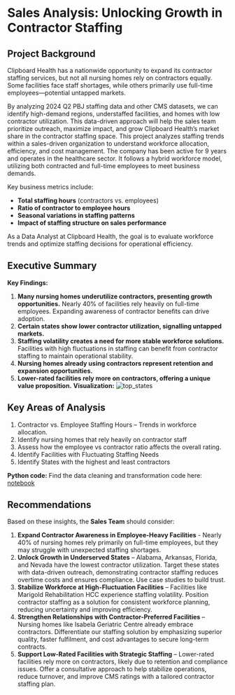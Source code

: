# Sales Analysis: Unlocking Growth in Contractor Staffing

## Project Background
Clipboard Health has a nationwide opportunity to expand its contractor staffing services, but not all nursing homes rely on contractors equally. Some facilities face staff shortages, while others primarily use full-time employees—potential untapped markets.

By analyzing 2024 Q2 PBJ staffing data and other CMS datasets, we can identify high-demand regions, understaffed facilities, and homes with low contractor utilization. This data-driven approach will help the sales team prioritize outreach, maximize impact, and grow Clipboard Health’s market share in the contractor staffing space.
This project analyzes staffing trends within a sales-driven organization to understand workforce allocation, efficiency, and cost management. The company has been active for 9 years and operates in the healthcare sector. It follows a hybrid workforce model, utilizing both contracted and full-time employees to meet business demands.

Key business metrics include:
- **Total staffing hours** (contractors vs. employees)
- **Ratio of contractor to employee hours**
- **Seasonal variations in staffing patterns**
- **Impact of staffing structure on sales performance**

As a Data Analyst at Clipboard Health, the goal is to evaluate workforce trends and optimize staffing decisions for operational efficiency.

## Executive Summary
**Key Findings:**
1. **Many nursing homes underutilize contractors, presenting growth opportunities.** Nearly 40% of facilities rely heavily on full-time employees. Expanding awareness of contractor benefits can drive adoption.
2. **Certain states show lower contractor utilization, signalling untapped markets.**
3. **Staffing volatility creates a need for more stable workforce solutions.** Facilities with high fluctuations in staffing can benefit from contractor staffing to maintain operational stability.
4. **Nursing homes already using contractors represent retention and expansion opportunities.** 
5. **Lower-rated facilities rely more on contractors, offering a unique value proposition.** 
 **Visualization:**
![top_states](https://github.com/user-attachments/assets/c0f0e2ea-8356-4574-b7fe-781a476c4fcd)


## Key Areas of Analysis
1. Contractor vs. Employee Staffing Hours – Trends in workforce allocation.
2. Identify nursing homes that rely heavily on contractor staff
3. Assess how the employee vs contractor ratio affects the overall rating.
4. Identify Facilities with Fluctuating Staffing Needs
5. Identify States with the highest and least contractors


 **Python code:** Find the data cleaning and transformation code here: [notebook](https://github.com/violetwanjiru/Sales_data_analysis./blob/main/Sales_Data_Analyst..ipynb)


##  Recommendations
Based on these insights, the **Sales Team** should consider:

1. **Expand Contractor Awareness in Employee-Heavy Facilities** - Nearly 40% of nursing homes rely primarily on full-time employees, but they may struggle with unexpected staffing shortages.
2.  **Unlock Growth in Underserved States** – Alabama, Arkansas, Florida, and Nevada have the lowest contractor utilization. Target these states with data-driven outreach, demonstrating contractor staffing reduces overtime costs and ensures compliance. Use case studies to build trust.
3. **Stabilize Workforce at High-Fluctuation Facilities** – Facilities like Marigold Rehabilitation HCC experience staffing volatility. Position contractor staffing as a solution for consistent workforce planning, reducing uncertainty and improving efficiency.
4. **Strengthen Relationships with Contractor-Preferred Facilities** – Nursing homes like Isabela Geriatric Centre already embrace contractors. Differentiate our staffing solution by emphasizing superior quality, faster fulfilment, and cost advantages to secure long-term contracts.
5. **Support Low-Rated Facilities with Strategic Staffing** – Lower-rated facilities rely more on contractors, likely due to retention and compliance issues. Offer a consultative approach to help stabilize operations, reduce turnover, and improve CMS ratings with a tailored contractor staffing plan.
